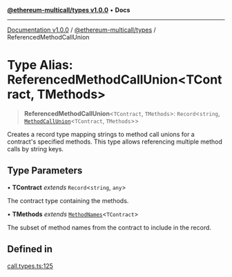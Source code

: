 [**@ethereum-multicall/types v1.0.0**](../README.md) • **Docs**

***

[Documentation v1.0.0](../../../packages.md) / [@ethereum-multicall/types](../README.md) / ReferencedMethodCallUnion

# Type Alias: ReferencedMethodCallUnion\<TContract, TMethods\>

> **ReferencedMethodCallUnion**\<`TContract`, `TMethods`\>: `Record`\<`string`, [`MethodCallUnion`](MethodCallUnion.md)\<`TContract`, `TMethods`\>\>

Creates a record type mapping strings to method call unions for a contract's specified methods.
This type allows referencing multiple method calls by string keys.

## Type Parameters

• **TContract** *extends* `Record`\<`string`, `any`\>

The contract type containing the methods.

• **TMethods** *extends* [`MethodNames`](MethodNames.md)\<`TContract`\>

The subset of method names from the contract to include in the record.

## Defined in

[call.types.ts:125](https://github.com/niZmosis/ethereum-multicall/blob/2a2d077a99c23b464a4e40dd6375d06ce98594bd/packages/types/src/call.types.ts#L125)
